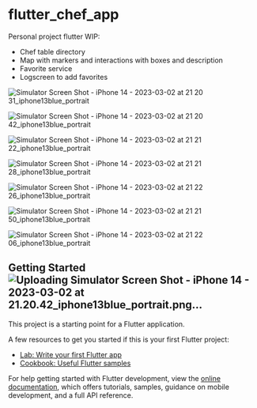 # flutter_chef_app

Personal project flutter WIP: 

- Chef table directory 
- Map with markers and interactions with boxes and description 
- Favorite service
- Logscreen to add favorites 


![Simulator Screen Shot - iPhone 14 - 2023-03-02 at 21 20 31_iphone13blue_portrait](https://user-images.githubusercontent.com/75937847/222638885-a4a9fc2c-9909-42aa-814b-a458a8313672.png)

![Simulator Screen Shot - iPhone 14 - 2023-03-02 at 21 20 42_iphone13blue_portrait](https://user-images.githubusercontent.com/75937847/222638986-2875d0f1-8e1c-4b27-b982-0922ace9b060.png)

![Simulator Screen Shot - iPhone 14 - 2023-03-02 at 21 21 22_iphone13blue_portrait](https://user-images.githubusercontent.com/75937847/222638991-c4d42934-542c-490a-97d5-f0cba1e602bf.png)

![Simulator Screen Shot - iPhone 14 - 2023-03-02 at 21 21 28_iphone13blue_portrait](https://user-images.githubusercontent.com/75937847/222638999-97939da2-42a2-4b78-8ad9-435ea1e7f27e.png)

![Simulator Screen Shot - iPhone 14 - 2023-03-02 at 21 22 26_iphone13blue_portrait](https://user-images.githubusercontent.com/75937847/222639315-9910e09d-e43f-423e-ac0a-5d137f0cce4a.png)


![Simulator Screen Shot - iPhone 14 - 2023-03-02 at 21 21 50_iphone13blue_portrait](https://user-images.githubusercontent.com/75937847/222639003-75ebfcab-207c-4a82-b2bf-1c9342c210a6.png)

![Simulator Screen Shot - iPhone 14 - 2023-03-02 at 21 22 06_iphone13blue_portrait](https://user-images.githubusercontent.com/75937847/222639008-5fc37f02-a310-4e57-b36f-a8e6a0f59a76.png)




## Getting Started![Uploading Simulator Screen Shot - iPhone 14 - 2023-03-02 at 21.20.42_iphone13blue_portrait.png…]()


This project is a starting point for a Flutter application.

A few resources to get you started if this is your first Flutter project:

- [Lab: Write your first Flutter app](https://docs.flutter.dev/get-started/codelab)
- [Cookbook: Useful Flutter samples](https://docs.flutter.dev/cookbook)

For help getting started with Flutter development, view the
[online documentation](https://docs.flutter.dev/), which offers tutorials,
samples, guidance on mobile development, and a full API reference.
